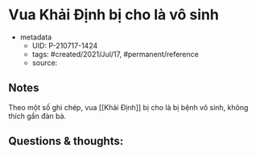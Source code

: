 # Vua Khải Định bị cho là vô sinh

- metadata
	- UID: P-210717-1424
	- tags: #created/2021/Jul/17, #permanent/reference
	- source: 

## Notes
Theo một số ghi chép, vua [[Khải Định]] bị cho là bị bệnh vô sinh, không thích gần đàn bà.

## Questions & thoughts:
